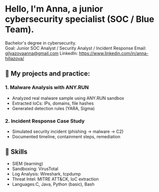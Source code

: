 # Hello, I'm Anna, a junior cybersecurity specialist (SOC / Blue Team).

Bachelor's degree in cybersecurity.  
Goal: Junior SOC Analyst / Security Analyst / Incident Response 
Email: gilyazovaanna@gmail.com
LinkedIn: https://www.linkedin.com/in/anna-hiliazova/

## 📂 My projects and practice:

### 1. Malware Analysis with ANY.RUN  
- Analyzed real malware sample using ANY.RUN sandbox  
- Extracted IoCs: IPs, domains, file hashes  
- Generated detection rules (YARA, Sigma)  

### 2. Incident Response Case Study  
- Simulated security incident (phishing → malware → C2)  
- Documented timeline, containment steps, remediation 

## 🧰 Skills

- SIEM (learning)  
- Sandboxing: VirusTotal  
- Log Analysis: Wireshark, tcpdump
- Threat Intel: MITRE ATT&CK, IoC extraction  
- Languages:C, Java, Python (basic), Bash
